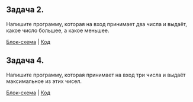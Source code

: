 ## Задача 2. 
Напишите программу, которая на вход принимает два числа и выдаёт, какое число большее, а какое меньшее.

[Блок-схема](Homework1/Task2/diagram.drawio.png) | [Код](Homework1/Task2/Program.cs)

## Задача 4. 
Напишите программу, которая принимает на вход три числа и выдаёт максимальное из этих чисел.

[Блок-схема](Homework1/Task4/diagram.drawio.png) | [Код](Homework1/Task4/Program.cs)